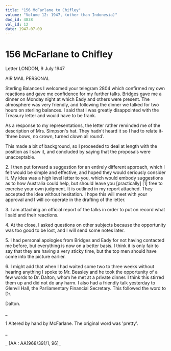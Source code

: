 ```yaml
---
title: "156 McFarlane to Chifley"
volume: "Volume 12: 1947, (other than Indonesia)"
doc_id: 4838
vol_id: 12
date: 1947-07-09
---
```


# 156 McFarlane to Chifley

Letter LONDON, 9 July 1947

AIR MAIL PERSONAL

Sterling Balances I welcomed your telegram 2804 which confirmed my own reactions and gave me confidence for my further talks. Bridges gave me a dinner on Monday night at which Eady and others were present. The atmosphere was very friendly, and following the dinner we talked for two hours on sterling balances. I said that I was greatly disappointed with the Treasury letter and would have to be frank.

As a response to my representations, the letter rather reminded me of the description of Mrs. Simpson's hat. They hadn't heard it so I had to relate it-'three bows, no crown, turned clown all round'.

This made a bit of background, so I proceeded to deal at length with the position as I saw it, and concluded by saying that the proposals were unacceptable.

2\. I then put forward a suggestion for an entirely different approach, which I felt would be simple and effective, and hoped they would seriously consider it. My idea was a high level letter to you, which would embody suggestions as to how Australia could help, but should leave you [practically] [1] free to exercise your own judgment. It is outlined in my report attached. They accepted the idea without hesitation. I hope this will meet with your approval and I will co-operate in the drafting of the letter.

3\. I am attaching an official report of the talks in order to put on record what I said and their reactions.

4\. At the close, I asked questions on other subjects because the opportunity was too good to be lost, and I will send some notes later.

5\. I had personal apologies from Bridges and Eady for not having contacted me before, but everything is now on a better basis. I think it is only fair to say that they are having a very sticky time, but the top men should have come into the picture earlier.

6\. I might add that when I had waited some two to three weeks without hearing anything I spoke to Mr. Beasley and he took the opportunity of a few words to Dr. Dalton, whom he met at a private dinner. I think this stirred them up and did not do any harm. I also had a friendly talk yesterday to Glenvil Hall, the Parliamentary Financial Secretary. This followed the word to Dr.

Dalton.

_

1 Altered by hand by McFarlane. The original word was 'pretty'.

_

_ [AA : AA1968/391/1, 96]_
